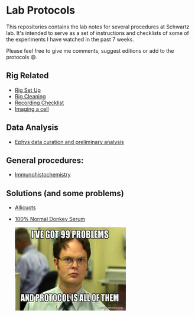 ﻿# Lab Protocols
 This repositories contains the lab notes for several procedures at Schwartz lab. It's intended to serve as a set of instructions and checklists of some of the experiments I have watched in the past 7 weeks. 

 Please feel free to give me comments, suggest editions or add to the protocols :smile:. 

## Rig Related
- [Rig Set Up](Protocols/Rig_Set_up.md)
- [Rig Cleaning](Protocols/Rig_Clean_Up.md)
- [Recording Checklist](Protocols/Recording.md)
- [Imaging a cell](Protocols/imaging.md)

## Data Analysis
- [Ephys data curation and preliminary analysis](Protocols/Ephys_Data.md)
## General procedures:
- [Immunohistochemistry](Protocols/IHC.md)

## Solutions (and some problems)
- [Allicuots](Protocols/Yoda1_allicuotes.md)
- [100% Normal Donkey Serum](Protocols/NDS.md)


    <img src="images\dwight.jpg" alt="Image Alt Text" width="300" height="225">

